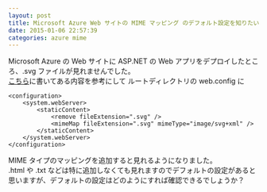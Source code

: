 ```yaml
---
layout: post
title: Microsoft Azure Web サイトの MIME マッピング のデフォルト設定を知りたい
date: 2015-01-06 22:57:39
categories: azure mime
---
```

<p>Microsoft Azure の Web サイトに ASP.NET の Web アプリをデプロイしたところ、.svg ファイルが見れませんでした。<br>
<a href="http://qiita.com/usaribbon/items/373657884d3527786162" rel="nofollow">こちら</a>に書いてある内容を参考にして ルートディレクトリの web.config に</p>

<pre><code>&lt;configuration&gt;
    &lt;system.webServer&gt;
        &lt;staticContent&gt;
            &lt;remove fileExtension=".svg" /&gt;
            &lt;mimeMap fileExtension=".svg" mimeType="image/svg+xml" /&gt;
        &lt;/staticContent&gt;
    &lt;/system.webServer&gt;
&lt;/configuration&gt;
</code></pre>

<p>MIME タイプのマッピングを追加すると見れるようになりました。<br>
.html や .txt などは特に追加しなくても見れますのでデフォルトの設定があると思いますが、デフォルトの設定はどのようにすれば確認できるでしょうか？</p>
